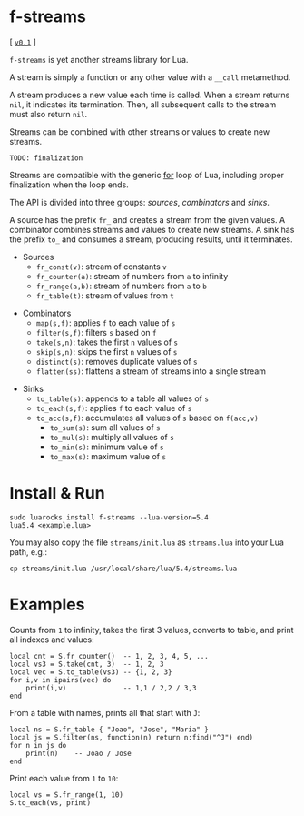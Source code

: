 # f-streams

[
    [`v0.1`](https://github.com/lua-atmos/f-streams/tree/v0.1)
]

`f-streams` is yet another streams library for Lua.

A stream is simply a function or any other value with a `__call` metamethod.

A stream produces a new value each time is called.
When a stream returns `nil`, it indicates its termination.
Then, all subsequent calls to the stream must also return `nil`.

Streams can be combined with other streams or values to create new streams.

`TODO: finalization`

Streams are compatible with the generic [for][lua-for] loop of Lua, including
proper finalization when the loop ends.

The API is divided into three groups: *sources*, *combinators* and *sinks*.

A source has the prefix `fr_` and creates a stream from the given values.
A combinator combines streams and values to create new streams.
A sink has the prefix `to_` and consumes a stream, producing results, until it
terminates.

[lua-for]: https://www.lua.org/manual/5.4/manual.html#3.3.5

- Sources
    - `fr_const(v)`:    stream of constants `v`
    - `fr_counter(a)`:  stream of numbers from `a` to infinity
    - `fr_range(a,b)`:  stream of numbers from `a` to `b`
    - `fr_table(t)`:    stream of values from `t`

<!--
    - `fr_value(v)`:    stream of a single value `v`
-->

- Combinators
    - `map(s,f)`:       applies `f` to each value of `s`
    - `filter(s,f)`:    filters `s` based on `f`
    - `take(s,n)`:      takes the first `n` values of `s`
    - `skip(s,n)`:      skips the first `n` values of `s`
    - `distinct(s)`:    removes duplicate values of `s`
    - `flatten(ss)`:    flattens a stream of streams into a single stream

<!--
- merge
- `zip(...)`: combines two streams `s1` and `s2` into a single stream
- `concat(...)`: concatenates two streams `s1` and `s2` into a single stream
- `cycle(s)`: repeats the stream `s` infinitely
- `drop_while(s, f)`: drops values from the stream `s` while the function `f` is true
- `take_while(s, f)`: takes values from the stream `s` while the function `f` is true
- `partition(s, f)`: partitions the stream `s` into two or more streams based on the function `f`
-->

- Sinks
    - `to_table(s)`:    appends to a table all values of `s`
    - `to_each(s,f)`:   applies `f` to each value of `s`
    - `to_acc(s,f)`:    accumulates all values of `s` based on `f(acc,v)`
        - `to_sum(s)`:  sum all values of `s`
        - `to_mul(s)`:  multiply all values of `s`
        - `to_min(s)`:  minimum value of `s`
        - `to_max(s)`:  maximum value of `s`

<!--
    - only if as it goes...
    - `to_sorted(s)`: collects the values of the stream `s` into a sorted table
    - to_last
    - to_first
    - to_n
-->

# Install & Run

```
sudo luarocks install f-streams --lua-version=5.4
lua5.4 <example.lua>
```

You may also copy the file `streams/init.lua` as `streams.lua` into your Lua
path, e.g.:

```
cp streams/init.lua /usr/local/share/lua/5.4/streams.lua
```

# Examples

Counts from `1` to infinity, takes the first 3 values, converts to table, and
print all indexes and values:

```
local cnt = S.fr_counter()  -- 1, 2, 3, 4, 5, ...
local vs3 = S.take(cnt, 3)  -- 1, 2, 3
local vec = S.to_table(vs3) -- {1, 2, 3}
for i,v in ipairs(vec) do
    print(i,v)              -- 1,1 / 2,2 / 3,3
end
```

From a table with names, prints all that start with `J`:

```
local ns = S.fr_table { "Joao", "Jose", "Maria" }
local js = S.filter(ns, function(n) return n:find("^J") end)
for n in js do
    print(n)    -- Joao / Jose
end
```

Print each value from `1` to `10`:

```
local vs = S.fr_range(1, 10)
S.to_each(vs, print)
```

